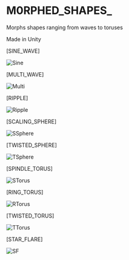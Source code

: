 # M0RPHED_SHAPES_
Morphs shapes ranging from waves to toruses

Made in Unity

[SINE_WAVE]

![Sine](https://user-images.githubusercontent.com/91715993/170544272-762fbb1b-ad53-45b2-b756-87402cd3cfb7.gif)

[MULTI_WAVE]

![Multi](https://user-images.githubusercontent.com/91715993/170544914-2c25dbba-0576-42d2-9795-b2279102a9a9.gif)

[RIPPLE]

![Ripple](https://user-images.githubusercontent.com/91715993/170544940-1aea172d-0fd8-40bf-98f0-a1866f31edeb.gif)

[SCALING_SPHERE]

![SSphere](https://user-images.githubusercontent.com/91715993/170544950-beac3a48-428c-4dad-88e7-9c196a21d79a.gif)

[TWISTED_SPHERE]

![TSphere](https://user-images.githubusercontent.com/91715993/170544963-377426da-a179-4938-b864-77c9573740ed.gif)

[SPINDLE_TORUS]

![STorus](https://user-images.githubusercontent.com/91715993/170544969-a42955a9-e46d-4053-acac-81919b5a2821.gif)

[RING_TORUS]

![RTorus](https://user-images.githubusercontent.com/91715993/170544974-d7e986bc-5675-4d93-a991-95ece31e664a.gif)

[TWISTED_TORUS]

![TTorus](https://user-images.githubusercontent.com/91715993/170544985-b24bf740-3d51-4718-b7c8-26f9a91252df.gif)

[STAR_FLARE]

![SF](https://user-images.githubusercontent.com/91715993/170545813-434e461e-baa8-4213-a266-53e786dbe2ea.gif)
